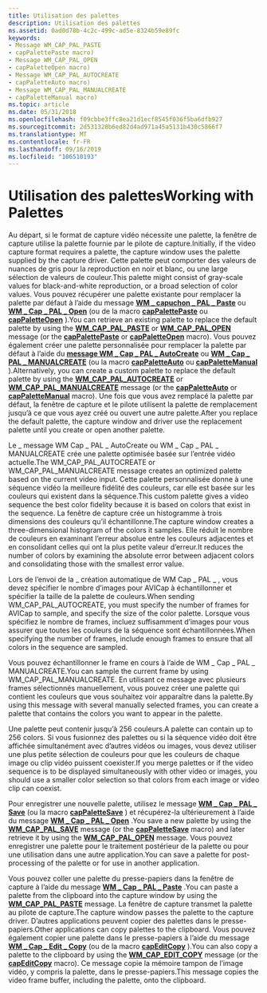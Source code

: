 ```yaml
---
title: Utilisation des palettes
description: Utilisation des palettes
ms.assetid: 0ad0d78b-4c2c-499c-ad5e-8324b59e89fc
keywords:
- Message WM_CAP_PAL_PASTE
- capPalettePaste macro)
- Message WM_CAP_PAL_OPEN
- capPaletteOpen macro)
- Message WM_CAP_PAL_AUTOCREATE
- capPaletteAuto macro)
- Message WM_CAP_PAL_MANUALCREATE
- capPaletteManual macro)
ms.topic: article
ms.date: 05/31/2018
ms.openlocfilehash: f09cbbe3ffc8ea21d1ecf8545f036f5ba6dfb927
ms.sourcegitcommit: 2d531328b6ed82d4ad971a45a5131b430c5866f7
ms.translationtype: MT
ms.contentlocale: fr-FR
ms.lasthandoff: 09/16/2019
ms.locfileid: "106510193"
---
```

# <a name="working-with-palettes"></a><span data-ttu-id="a7fa7-111">Utilisation des palettes</span><span class="sxs-lookup"><span data-stu-id="a7fa7-111">Working with Palettes</span></span>

<span data-ttu-id="a7fa7-112">Au départ, si le format de capture vidéo nécessite une palette, la fenêtre de capture utilise la palette fournie par le pilote de capture.</span><span class="sxs-lookup"><span data-stu-id="a7fa7-112">Initially, if the video capture format requires a palette, the capture window uses the palette supplied by the capture driver.</span></span> <span data-ttu-id="a7fa7-113">Cette palette peut comporter des valeurs de nuances de gris pour la reproduction en noir et blanc, ou une large sélection de valeurs de couleur.</span><span class="sxs-lookup"><span data-stu-id="a7fa7-113">This palette might consist of gray-scale values for black-and-white reproduction, or a broad selection of color values.</span></span> <span data-ttu-id="a7fa7-114">Vous pouvez récupérer une palette existante pour remplacer la palette par défaut à l’aide du message [**WM \_ capuchon \_ PAL \_ Paste**](wm-cap-pal-paste.md) ou [**WM \_ Cap \_ PAL \_ Open**](wm-cap-pal-open.md) (ou de la macro [**capPalettePaste**](/windows/desktop/api/Vfw/nf-vfw-cappalettepaste) ou [**capPaletteOpen**](/windows/desktop/api/Vfw/nf-vfw-cappaletteopen) ).</span><span class="sxs-lookup"><span data-stu-id="a7fa7-114">You can retrieve an existing palette to replace the default palette by using the [**WM\_CAP\_PAL\_PASTE**](wm-cap-pal-paste.md) or [**WM\_CAP\_PAL\_OPEN**](wm-cap-pal-open.md) message (or the [**capPalettePaste**](/windows/desktop/api/Vfw/nf-vfw-cappalettepaste) or [**capPaletteOpen**](/windows/desktop/api/Vfw/nf-vfw-cappaletteopen) macro).</span></span> <span data-ttu-id="a7fa7-115">Vous pouvez également créer une palette personnalisée pour remplacer la palette par défaut à l’aide du [**message WM \_ Cap \_ PAL \_ AutoCreate**](wm-cap-pal-autocreate.md) ou [**WM \_ Cap \_ PAL \_ MANUALCREATE**](wm-cap-pal-manualcreate.md) (ou la macro [**capPaletteAuto**](/windows/desktop/api/Vfw/nf-vfw-cappaletteauto) ou [**capPaletteManual**](/windows/desktop/api/Vfw/nf-vfw-cappalettemanual) ).</span><span class="sxs-lookup"><span data-stu-id="a7fa7-115">Alternatively, you can create a custom palette to replace the default palette by using the [**WM\_CAP\_PAL\_AUTOCREATE**](wm-cap-pal-autocreate.md) or [**WM\_CAP\_PAL\_MANUALCREATE**](wm-cap-pal-manualcreate.md) message (or the [**capPaletteAuto**](/windows/desktop/api/Vfw/nf-vfw-cappaletteauto) or [**capPaletteManual**](/windows/desktop/api/Vfw/nf-vfw-cappalettemanual) macro).</span></span> <span data-ttu-id="a7fa7-116">Une fois que vous avez remplacé la palette par défaut, la fenêtre de capture et le pilote utilisent la palette de remplacement jusqu’à ce que vous ayez créé ou ouvert une autre palette.</span><span class="sxs-lookup"><span data-stu-id="a7fa7-116">After you replace the default palette, the capture window and driver use the replacement palette until you create or open another palette.</span></span>

<span data-ttu-id="a7fa7-117">Le \_ message WM Cap \_ PAL \_ AutoCreate ou WM \_ Cap \_ PAL \_ MANUALCREATE crée une palette optimisée basée sur l’entrée vidéo actuelle.</span><span class="sxs-lookup"><span data-stu-id="a7fa7-117">The WM\_CAP\_PAL\_AUTOCREATE or WM\_CAP\_PAL\_MANUALCREATE message creates an optimized palette based on the current video input.</span></span> <span data-ttu-id="a7fa7-118">Cette palette personnalisée donne à une séquence vidéo la meilleure fidélité des couleurs, car elle est basée sur les couleurs qui existent dans la séquence.</span><span class="sxs-lookup"><span data-stu-id="a7fa7-118">This custom palette gives a video sequence the best color fidelity because it is based on colors that exist in the sequence.</span></span> <span data-ttu-id="a7fa7-119">La fenêtre de capture crée un histogramme à trois dimensions des couleurs qu’il échantillonne.</span><span class="sxs-lookup"><span data-stu-id="a7fa7-119">The capture window creates a three-dimensional histogram of the colors it samples.</span></span> <span data-ttu-id="a7fa7-120">Elle réduit le nombre de couleurs en examinant l’erreur absolue entre les couleurs adjacentes et en consolidant celles qui ont la plus petite valeur d’erreur.</span><span class="sxs-lookup"><span data-stu-id="a7fa7-120">It reduces the number of colors by examining the absolute error between adjacent colors and consolidating those with the smallest error value.</span></span>

<span data-ttu-id="a7fa7-121">Lors de l’envoi de la \_ création automatique de WM Cap \_ PAL \_ , vous devez spécifier le nombre d’images pour AVICap à échantillonner et spécifier la taille de la palette de couleurs.</span><span class="sxs-lookup"><span data-stu-id="a7fa7-121">When sending WM\_CAP\_PAL\_AUTOCREATE, you must specify the number of frames for AVICap to sample, and specify the size of the color palette.</span></span> <span data-ttu-id="a7fa7-122">Lorsque vous spécifiez le nombre de frames, incluez suffisamment d’images pour vous assurer que toutes les couleurs de la séquence sont échantillonnées.</span><span class="sxs-lookup"><span data-stu-id="a7fa7-122">When specifying the number of frames, include enough frames to ensure that all colors in the sequence are sampled.</span></span>

<span data-ttu-id="a7fa7-123">Vous pouvez échantillonner le frame en cours à l’aide de WM \_ Cap \_ PAL \_ MANUALCREATE.</span><span class="sxs-lookup"><span data-stu-id="a7fa7-123">You can sample the current frame by using WM\_CAP\_PAL\_MANUALCREATE.</span></span> <span data-ttu-id="a7fa7-124">En utilisant ce message avec plusieurs frames sélectionnés manuellement, vous pouvez créer une palette qui contient les couleurs que vous souhaitez voir apparaître dans la palette.</span><span class="sxs-lookup"><span data-stu-id="a7fa7-124">By using this message with several manually selected frames, you can create a palette that contains the colors you want to appear in the palette.</span></span>

<span data-ttu-id="a7fa7-125">Une palette peut contenir jusqu’à 256 couleurs.</span><span class="sxs-lookup"><span data-stu-id="a7fa7-125">A palette can contain up to 256 colors.</span></span> <span data-ttu-id="a7fa7-126">Si vous fusionnez des palettes ou si la séquence vidéo doit être affichée simultanément avec d’autres vidéos ou images, vous devez utiliser une plus petite sélection de couleurs pour que les couleurs de chaque image ou clip vidéo puissent coexister.</span><span class="sxs-lookup"><span data-stu-id="a7fa7-126">If you merge palettes or if the video sequence is to be displayed simultaneously with other video or images, you should use a smaller color selection so that colors from each image or video clip can coexist.</span></span>

<span data-ttu-id="a7fa7-127">Pour enregistrer une nouvelle palette, utilisez le message [**WM \_ Cap \_ PAL \_ Save**](wm-cap-pal-save.md) (ou la macro [**capPaletteSave**](/windows/desktop/api/Vfw/nf-vfw-cappalettesave) ) et récupérez-la ultérieurement à l’aide du message [**WM \_ Cap \_ PAL \_ Open**](wm-cap-pal-open.md) .</span><span class="sxs-lookup"><span data-stu-id="a7fa7-127">You save a new palette by using the [**WM\_CAP\_PAL\_SAVE**](wm-cap-pal-save.md) message (or the [**capPaletteSave**](/windows/desktop/api/Vfw/nf-vfw-cappalettesave) macro) and later retrieve it by using the [**WM\_CAP\_PAL\_OPEN**](wm-cap-pal-open.md) message.</span></span> <span data-ttu-id="a7fa7-128">Vous pouvez enregistrer une palette pour le traitement postérieur de la palette ou pour une utilisation dans une autre application.</span><span class="sxs-lookup"><span data-stu-id="a7fa7-128">You can save a palette for post-processing of the palette or for use in another application.</span></span>

<span data-ttu-id="a7fa7-129">Vous pouvez coller une palette du presse-papiers dans la fenêtre de capture à l’aide du message [**WM \_ Cap \_ PAL \_ Paste**](wm-cap-pal-paste.md) .</span><span class="sxs-lookup"><span data-stu-id="a7fa7-129">You can paste a palette from the clipboard into the capture window by using the [**WM\_CAP\_PAL\_PASTE**](wm-cap-pal-paste.md) message.</span></span> <span data-ttu-id="a7fa7-130">La fenêtre de capture transmet la palette au pilote de capture.</span><span class="sxs-lookup"><span data-stu-id="a7fa7-130">The capture window passes the palette to the capture driver.</span></span> <span data-ttu-id="a7fa7-131">D’autres applications peuvent copier des palettes dans le presse-papiers.</span><span class="sxs-lookup"><span data-stu-id="a7fa7-131">Other applications can copy palettes to the clipboard.</span></span> <span data-ttu-id="a7fa7-132">Vous pouvez également copier une palette dans le presse-papiers à l’aide du message [**WM \_ Cap \_ Edit \_ Copy**](wm-cap-edit-copy.md) (ou de la macro [**capEditCopy**](/windows/desktop/api/Vfw/nf-vfw-capeditcopy) ).</span><span class="sxs-lookup"><span data-stu-id="a7fa7-132">You can also copy a palette to the clipboard by using the [**WM\_CAP\_EDIT\_COPY**](wm-cap-edit-copy.md) message (or the [**capEditCopy**](/windows/desktop/api/Vfw/nf-vfw-capeditcopy) macro).</span></span> <span data-ttu-id="a7fa7-133">Ce message copie la mémoire tampon de l’image vidéo, y compris la palette, dans le presse-papiers.</span><span class="sxs-lookup"><span data-stu-id="a7fa7-133">This message copies the video frame buffer, including the palette, onto the clipboard.</span></span>

 

 





